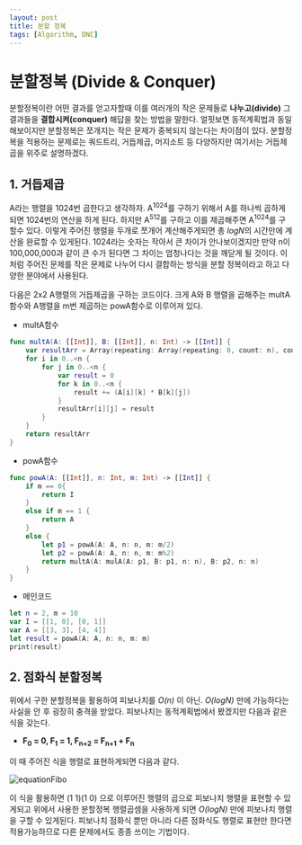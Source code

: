 ```yaml
---
layout: post
title: 분할 정복
tags: [Algorithm, DNC]
---
```


# 분할정복 (Divide & Conquer)
분할정복이란 어떤 결과를 얻고자할때 이를 여러개의 작은 문제들로 **나누고(divide)** 그 결과들을 **결합시켜(conquer)** 해답을 찾는 방법을 말한다. 얼핏보면 동적계획법과 동일해보이지만 분할정복은 쪼개지는 작은 문제가 중복되지 않는다는 차이점이 있다. 분할정복을 적용하는 문제로는 쿼드트리, 거듭제곱, 머지소트 등 다양하지만 여기서는 거듭제곱을 위주로 설명하겠다.   
## 1. 거듭제곱
A라는 행렬을 1024번 곱한다고 생각하자. A<sup>1024</sup>를 구하기 위해서 A를 하나씩 곱하게 되면 1024번의 연산을 하게 된다. 하지만 A<sup>512</sup>를 구하고 이를 제곱해주면 A<sup>1024</sup>를 구할수 있다. 이렇게 주어진 행렬을 두개로 쪼개어 계산해주게되면 총 *logN*의 시간만에 계산을 완료할 수 있게된다. 1024라는 숫자는 작아서 큰 차이가 안나보이겠지만 만약 n이 100,000,000과 같이 큰 수가 된다면 그 차이는 엄청나다는 것을 깨닫게 될 것이다. 이처럼 주어진 문제를 작은 문제로 나누어 다시 결합하는 방식을 분할 정복이라고 하고 다양한 분야에서 사용된다.

다음은 2x2 A행렬의 거듭제곱을 구하는 코드이다. 크게 A와 B 행렬을 곱해주는 multA함수와 A행렬을 m번 제곱하는 powA함수로 이루어져 있다.
- multA함수
```swift
func multA(A: [[Int]], B: [[Int]], n: Int) -> [[Int]] {
    var resultArr = Array(repeating: Array(repeating: 0, count: n), count: n)
    for i in 0..<n {
        for j in 0..<n {
            var result = 0
            for k in 0..<n {
                result += (A[i][k] * B[k][j])
            }
            resultArr[i][j] = result
        }
    }
    return resultArr
}
```
- powA함수
```swift
func powA(A: [[Int]], n: Int, m: Int) -> [[Int]] {
    if m == 0{
        return I
    }
    else if m == 1 {
        return A
    }
    else {
        let p1 = powA(A: A, n: n, m: m/2)
        let p2 = powA(A: A, n: n, m: m%2)
        return multA(A: mulA(A: p1, B: p1, n: n), B: p2, n: n)
    }
}
```
- 메인코드
```swift
let n = 2, m = 10
var I = [[1, 0], [0, 1]]
var A = [[3, 3], [4, 4]]
let result = powA(A: A, n: n, m: m)
print(result)
```

## 2. 점화식 분할정복
위에서 구한 분할정복을 활용하여 피보나치를 *O(n)* 이 아닌. *O(logN)* 만에 가능하다는 사실을 안 후 굉장히 충격을 받았다. 피보나치는 동적계획법에서 봤겠지만 다음과 같은 식을 갖는다.  
- **F<sub>0</sub> = 0, F<sub>1</sub> = 1, F<sub>n+2</sub> = F<sub>n+1</sub> + F<sub>n</sub>**  

이 때 주어진 식을 행렬로 표현하게되면 다음과 같다.  

![equationFibo](https://user-images.githubusercontent.com/78075226/119501838-32d46a80-bda4-11eb-9eeb-60e6be03524f.png)

이 식을 활용하면 (1 1)(1 0) 으로 이루어진 행렬의 곱으로 피보나치 행렬을 표현할 수 있게되고 위에서 사용한 분할정복 행렬곱셈을 사용하게 되면 *O(logN)* 만에 피보나치 행렬을 구할 수 있게된다. 피보나치 점화식 뿐만 아니라 다른 점화식도 행렬로 표현만 한다면 적용가능하므로 다른 문제에서도 종종 쓰이는 기법이다.  
